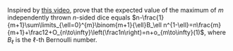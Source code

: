 Inspired by [this video][1], prove that the expected value of the maximum of $m$ independently thrown $n$-sided dice equals
$n-\frac{1}{m+1}\sum\limits_{\ell=0}^{m}\binom{m+1}{\ell}B_\ell n^{1-\ell}=n\frac{m}{m+1}+\frac12+O_{n\to\infty}\left(\frac1n\right)=n+o_{m\to\infty}(1)$, where $B_\ell$
is the $\ell$-th Bernoulli number.

[1]:https://www.youtube.com/watch?v=X_DdGRjtwAo
